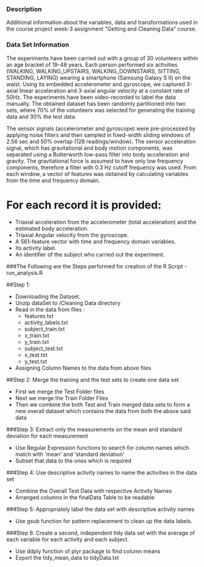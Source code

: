 ### Description
Additional information about the variables, data and transformations used in the course project  week-3 assignment "Getting and 
Cleaning Data" course.

### Data Set Information
The experiments have been carried out with a group of 30 volunteers within an age bracket of 19-48 years. Each person performed six 
activities (WALKING, WALKING_UPSTAIRS, WALKING_DOWNSTAIRS, SITTING, STANDING, LAYING) wearing a smartphone (Samsung Galaxy S II) on the 
waist. Using its embedded accelerometer and gyroscope, we captured 3-axial linear acceleration and 3-axial angular velocity at a constant 
rate of 50Hz. The experiments have been video-recorded to label the data manually. The obtained dataset has been randomly partitioned into
two sets, where 70% of the volunteers was selected for generating the training data and 30% the test data.

The sensor signals (accelerometer and gyroscope) were pre-processed by applying noise filters and then sampled in fixed-width sliding
windows of 2.56 sec and 50% overlap (128 readings/window). The sensor acceleration signal, which has gravitational and body motion 
components, was separated using a Butterworth low-pass filter into body acceleration and gravity. The gravitational force is assumed to
have only low frequency components, therefore a filter with 0.3 Hz cutoff frequency was used. From each window, a vector of features was 
obtained by calculating variables from the time and frequency domain.

For each record it is provided:
======================================

- Triaxial acceleration from the accelerometer (total acceleration) and the estimated body acceleration.
- Triaxial Angular velocity from the gyroscope. 
- A 561-feature vector with time and frequency domain variables. 
- Its activity label. 
- An identifier of the subject who carried out the experiment.

###The Following are the Steps performed for creation of the R Script - run_analysis.R

##Step 1:

- Downloading the Dataset.
- Unzip dataSet to /Cleaning Data directory
- Read in the data from files :
    - features.txt
    - activity_labels.txt
    - subject_train.txt
    - x_train.txt
    - y_train.txt
    - subject_test.txt
    - x_test.txt
    - y_test.txt
- Assigning Column Names to the data from above files

##Step 2: Merge the training and the test sets to create one data set

- First we merge the Test Folder files
- Next we merge the Train Folder Files
- Then we combine the both Test and Train merged data sets to form a new overall dataset which contains the data from both the above 
   said data

###Step 3:  Extract only the measurements on the mean and standard deviation for each measurement

- Use Regular Expression functions to search for column names which match with 'mean' and 'standard deviation'
- Subset that data to the ones which is required

###Step 4: Use descriptive activity names to name the activities in the data set

- Combine the Overall Test Data with respective Activity Names
- Arranged columns in the finalData Table to be readable

###Step 5: Appropriately label the data set with descriptive activity names

- Use gsub function for pattern replacement to clean up the data labels.

###Step 6: Create a second, independent tidy data set with the average of each variable for each activity and each subject.

- Use ddply function of plyr package to find column means
- Export the tidy_mean_data to tidyData.txt


